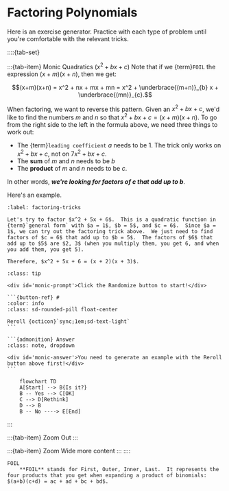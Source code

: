 # Factoring Polynomials

Here is an exercise generator.  Practice with each type of problem until you're comfortable with the relevant tricks.

::::{tab-set}

:::{tab-item} Monic Quadratics ($x^2 + bx + c$)
Note that if we {term}`FOIL` the expression $(x+m)(x+n)$, then we get:

$$(x+m)(x+n) = x^2 + nx + mx + mn = x^2 + \underbrace{(m+n)}_{b} x + \underbrace{(mn)}_{c}.$$

When factoring, we want to reverse this pattern.  Given an $x^2 + bx + c$, we'd like to find the numbers $m$ and $n$ so that $x^2 + bx + c = (x+m)(x+n)$.  To go from the right side to the left in the formula above, we need three things to work out:
- The {term}`leading coefficient` $a$ needs to be 1.  The trick only works on $x^2 + bx + c$, not on $7x^2 + bx + c$.
- The **sum** of $m$ and $n$ needs to be $b$
- The **product** of $m$ and $n$ needs to be $c$.

In other words, ***we're looking for factors of $c$ that add up to $b$***.

Here's an example.

```{prf:example}
:label: factoring-tricks

Let's try to factor $x^2 + 5x + 6$.  This is a quadratic function in {term}`general form` with $a = 1$, $b = 5$, and $c = 6$.  Since $a = 1$, we can try out the factoring trick above.  We just need to find factors of $c = 6$ that add up to $b = 5$.  The factors of $6$ that add up to $5$ are $2, 3$ (when you multiply them, you get 6, and when you add them, you get 5).

Therefore, $x^2 + 5x + 6 = (x + 2)(x + 3)$.
```

````{admonition} Experiment
:class: tip

<div id='monic-prompt'>Click the Randomize button to start!</div>

```{button-ref} #
:color: info
:class: sd-rounded-pill float-center

Reroll {octicon}`sync;1em;sd-text-light`
```

```{admonition} Answer
:class: note, dropdown

<div id='monic-answer'>You need to generate an example with the Reroll button above first!</div>
```
````

```{mermaid}
    flowchart TD
    A[Start] --> B{Is it?}
    B -- Yes --> C[OK]
    C --> D[Rethink]
    D --> B
    B -- No ----> E[End]
```
:::

:::{tab-item} Zoom Out
:::

:::{tab-item} Zoom Wide
more content
:::
::::

```{glossary}
FOIL
    **FOIL** stands for First, Outer, Inner, Last.  It represents the four products that you get when expanding a product of binomials: $(a+b)(c+d) = ac + ad + bc + bd$.
```

<script src="../../_static/1-factoring.js"></script>